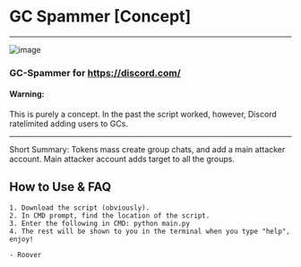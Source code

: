 # GC Spammer [Concept]
** **

![image](https://user-images.githubusercontent.com/93544398/149861996-3ed3e49d-079b-48eb-805e-40a0a459135b.png)

### GC-Spammer for https://discord.com/

#### Warning:

This is purely a concept. In the past the script worked, however, Discord ratelimited adding users to GCs.
** **

Short Summary: Tokens mass create group chats, and add a main attacker account. Main attacker account adds target to all the groups.

## How to Use & FAQ

```
1. Download the script (obviously).
2. In CMD prompt, find the location of the script.
3. Enter the following in CMD: python main.py
4. The rest will be shown to you in the terminal when you type "help", enjoy!

- Roover
```
